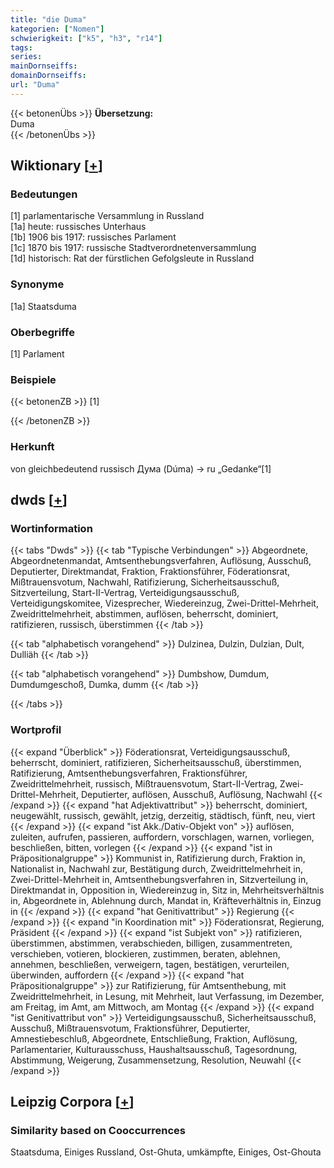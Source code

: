 ```yaml
---
title: "die Duma"
kategorien: ["Nomen"]
schwierigkeit: ["k5", "h3", "r14"]
tags:
series:
mainDornseiffs:
domainDornseiffs:
url: "Duma"
---
```


{{< betonenÜbs >}}
**Übersetzung:**  
Duma  
{{< /betonenÜbs >}}

## Wiktionary [[+](https://de.wiktionary.org/wiki/Duma)]

### Bedeutungen
[1] parlamentarische Versammlung in Russland  
[1a] heute: russisches Unterhaus  
[1b] 1906 bis 1917: russisches Parlament  
[1c] 1870 bis 1917: russische Stadtverordnetenversammlung  
[1d] historisch: Rat der fürstlichen Gefolgsleute in Russland  

### Synonyme
[1a] Staatsduma  

### Oberbegriffe
[1] Parlament  

### Beispiele
{{< betonenZB >}}
[1]  

{{< /betonenZB >}}
### Herkunft
von gleichbedeutend russisch Дума (Dúma) → ru „Gedanke“[1]  



## dwds [[+](https://www.dwds.de/wb/Duma)]

### Wortinformation
{{< tabs "Dwds" >}}
{{< tab "Typische Verbindungen" >}}
Abgeordnete, Abgeordnetenmandat, Amtsenthebungsverfahren, Auflösung, Ausschuß, Deputierter, Direktmandat, Fraktion, Fraktionsführer, Föderationsrat, Mißtrauensvotum, Nachwahl, Ratifizierung, Sicherheitsausschuß, Sitzverteilung, Start-II-Vertrag, Verteidigungsausschuß, Verteidigungskomitee, Vizesprecher, Wiedereinzug, Zwei-Drittel-Mehrheit, Zweidrittelmehrheit, abstimmen, auflösen, beherrscht, dominiert, ratifizieren, russisch, überstimmen
{{< /tab >}}

{{< tab "alphabetisch vorangehend" >}}
Dulzinea, Dulzin, Dulzian, Dult, Dulliäh
{{< /tab >}}

{{< tab "alphabetisch vorangehend" >}}
Dumbshow, Dumdum, Dumdumgeschoß, Dumka, dumm
{{< /tab >}}

{{< /tabs >}}

### Wortprofil
{{< expand "Überblick" >}} Föderationsrat, Verteidigungsausschuß, beherrscht, dominiert, ratifizieren, Sicherheitsausschuß, überstimmen, Ratifizierung, Amtsenthebungsverfahren, Fraktionsführer, Zweidrittelmehrheit, russisch, Mißtrauensvotum, Start-II-Vertrag, Zwei-Drittel-Mehrheit, Deputierter, auflösen, Ausschuß, Auflösung, Nachwahl {{< /expand >}}
{{< expand "hat Adjektivattribut" >}} beherrscht, dominiert, neugewählt, russisch, gewählt, jetzig, derzeitig, städtisch, fünft, neu, viert {{< /expand >}}
{{< expand "ist Akk./Dativ-Objekt von" >}} auflösen, zuleiten, aufrufen, passieren, auffordern, vorschlagen, warnen, vorliegen, beschließen, bitten, vorlegen {{< /expand >}}
{{< expand "ist in Präpositionalgruppe" >}} Kommunist in, Ratifizierung durch, Fraktion in, Nationalist in, Nachwahl zur, Bestätigung durch, Zweidrittelmehrheit in, Zwei-Drittel-Mehrheit in, Amtsenthebungsverfahren in, Sitzverteilung in, Direktmandat in, Opposition in, Wiedereinzug in, Sitz in, Mehrheitsverhältnis in, Abgeordnete in, Ablehnung durch, Mandat in, Kräfteverhältnis in, Einzug in {{< /expand >}}
{{< expand "hat Genitivattribut" >}} Regierung {{< /expand >}}
{{< expand "in Koordination mit" >}} Föderationsrat, Regierung, Präsident {{< /expand >}}
{{< expand "ist Subjekt von" >}} ratifizieren, überstimmen, abstimmen, verabschieden, billigen, zusammentreten, verschieben, votieren, blockieren, zustimmen, beraten, ablehnen, annehmen, beschließen, verweigern, tagen, bestätigen, verurteilen, überwinden, auffordern {{< /expand >}}
{{< expand "hat Präpositionalgruppe" >}} zur Ratifizierung, für Amtsenthebung, mit Zweidrittelmehrheit, in Lesung, mit Mehrheit, laut Verfassung, im Dezember, am Freitag, im Amt, am Mittwoch, am Montag {{< /expand >}}
{{< expand "ist Genitivattribut von" >}} Verteidigungsausschuß, Sicherheitsausschuß, Ausschuß, Mißtrauensvotum, Fraktionsführer, Deputierter, Amnestiebeschluß, Abgeordnete, Entschließung, Fraktion, Auflösung, Parlamentarier, Kulturausschuss, Haushaltsausschuß, Tagesordnung, Abstimmung, Weigerung, Zusammensetzung, Resolution, Neuwahl {{< /expand >}}

## Leipzig Corpora [[+](https://corpora.uni-leipzig.de/en/res?word=Duma&corpusId=deu_newscrawl-public_2018)]


### Similarity based on Cooccurrences
Staatsduma, Einiges Russland, Ost-Ghuta, umkämpfte, Einiges, Ost-Ghouta


